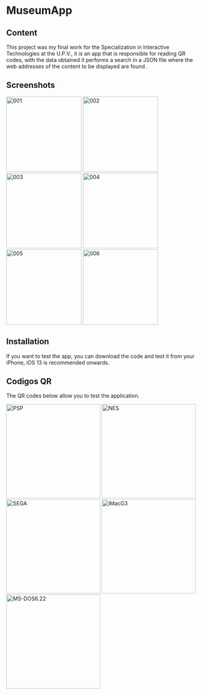 # MuseumApp


## Content

This project was my final work for the Specialization in Interactive Technologies at the U.P.V., it is an app that is responsible for reading QR codes, with the data obtained it performs a search in a JSON file where the web addresses of the content to be displayed are found .


## Screenshots

<img width="200" alt="001" src="https://github.com/user-attachments/assets/e78c11f0-edea-49c2-9d76-1e233a8b70d7" />
<img width="200" alt="002" src="https://github.com/user-attachments/assets/1d785923-5954-469d-bb86-52074c7859e2" />
<img width="200" alt="003" src="https://github.com/user-attachments/assets/c2c67e35-fcad-422a-803d-74549e2f9b3d" />
<img width="200" alt="004" src="https://github.com/user-attachments/assets/10c8a235-ae67-4bdf-8823-f16f88dde19c" />
<img height="200" alt="005" src="https://github.com/user-attachments/assets/352a006f-3211-4676-a3e4-51788607bdf4" />
<img width="200" alt="006" src="https://github.com/user-attachments/assets/d75b7768-fb27-4522-85d8-c7721b3bb5fa" />


## Installation
If you want to test the app, you can download the code and test it from your iPhone, iOS 13 is recommended onwards.

## Codigos QR

The QR codes below allow you to test the application.

<img src="https://github.com/user-attachments/assets/164710c1-29ef-452c-bed2-5b67c80272d4" width="250" alt="PSP" />
<img src="https://github.com/user-attachments/assets/4cf2072a-d9b5-485c-93f6-55f826d1e647" width="250" alt="NES" />
<img src="https://github.com/user-attachments/assets/4cf4a57e-7e54-4d18-a3f7-163c1a72c3b0" width="250" alt="SEGA" />
<img src="https://github.com/user-attachments/assets/77d5ec0a-47ad-4cdf-a68d-693d4c23d2ce" width="250" alt="iMacG3" />
<img src="https://github.com/user-attachments/assets/39d7831b-75fd-4e35-adff-c4540494273e" width="250" alt="MS-DOS6.22" />



























